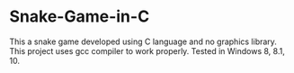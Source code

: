 # Snake-Game-in-C
This a snake game developed using C language and no graphics library.
This project uses gcc compiler to work properly.
Tested in Windows 8, 8.1, 10.
